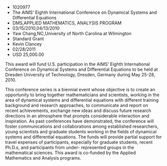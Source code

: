 
* 1020977
* The AIMS' Eighth International Conference on Dynamical Systems and Differential Equations
* DMS,APPLIED MATHEMATICS, ANALYSIS PROGRAM
* 03/15/2010,04/13/2010
* Yaw Chang,NC,University of North Carolina at Wilmington
* Standard Grant
* Kevin Clancey
* 02/28/2011
* USD 25,000.00

This award will fund U.S. participation in the AIMS' Eighth International
Conference on Dynamical Systems and Differential Equations to be held at Dresden
University of Technology, Dresden, Germany during May 25-28, 2010.

This conference series is a biennial event whose objective is to create an
opportunity to bring together mathematicians and scientists, working in the area
of dynamical systems and differential equations with different training
background and research approaches, to communicate and report on recent
achievements, exchange new ideas and discuss future research directions in an
atmosphere that prompts considerable interaction and inspiration. As past
conferences have demonstrated, the conference will foster communications and
collaborations among established researchers, young scientists and graduate
students working in the fields of dynamical systems and differential equations.
The funds will provide partial support for travel expenses of participants,
especially for graduate students, recent Ph.D.s, and participants from under-
represented groups in the mathematical sciences. This award is co-funded by the
Applied Mathematics and Analysis programs.
